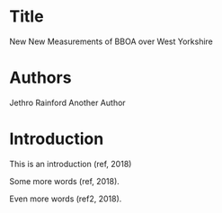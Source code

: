 # Title

New New Measurements of BBOA over West Yorkshire

# Authors
Jethro Rainford
Another Author

# Introduction

This is an introduction (ref, 2018)


Some more words (ref, 2018).

Even more words (ref2, 2018).
